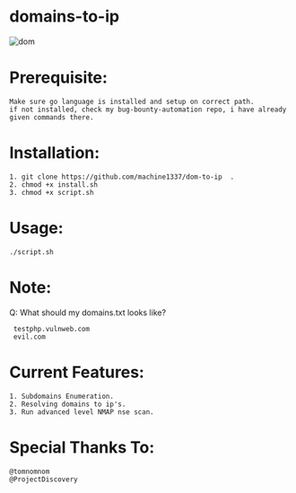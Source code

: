 # domains-to-ip


   ![dom](https://user-images.githubusercontent.com/82051128/120200620-f8ece380-c23d-11eb-9a6f-f71913675574.png)

# Prerequisite:
    Make sure go language is installed and setup on correct path.
    if not installed, check my bug-bounty-automation repo, i have already given commands there.

# Installation:
    1. git clone https://github.com/machine1337/dom-to-ip  .
    2. chmod +x install.sh
    3. chmod +x script.sh

# Usage:
    ./script.sh

# Note:
Q: What should my domains.txt looks like?

     testphp.vulnweb.com
     evil.com
     
# Current Features:
    1. Subdomains Enumeration.
    2. Resolving domains to ip's.
    3. Run advanced level NMAP nse scan.
 
# Special Thanks To:
    @tomnomnom
    @ProjectDiscovery
  
